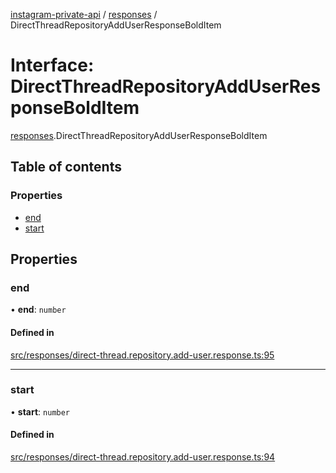 [instagram-private-api](../../README.md) / [responses](../../modules/responses.md) / DirectThreadRepositoryAddUserResponseBoldItem

# Interface: DirectThreadRepositoryAddUserResponseBoldItem

[responses](../../modules/responses.md).DirectThreadRepositoryAddUserResponseBoldItem

## Table of contents

### Properties

- [end](DirectThreadRepositoryAddUserResponseBoldItem.md#end)
- [start](DirectThreadRepositoryAddUserResponseBoldItem.md#start)

## Properties

### end

• **end**: `number`

#### Defined in

[src/responses/direct-thread.repository.add-user.response.ts:95](https://github.com/Nerixyz/instagram-private-api/blob/b3351b9/src/responses/direct-thread.repository.add-user.response.ts#L95)

___

### start

• **start**: `number`

#### Defined in

[src/responses/direct-thread.repository.add-user.response.ts:94](https://github.com/Nerixyz/instagram-private-api/blob/b3351b9/src/responses/direct-thread.repository.add-user.response.ts#L94)
